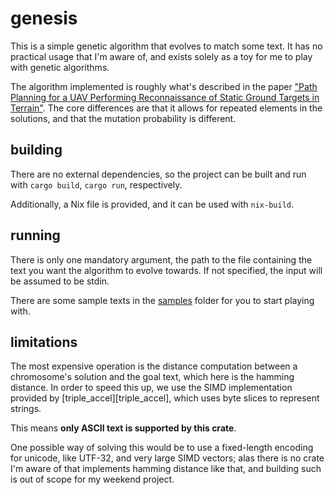 # genesis

This is a simple genetic algorithm that evolves to match some text. It has no
practical usage that I'm aware of, and exists solely as a toy for me to play
with genetic algorithms.

The algorithm implemented is roughly what's described in the paper
["Path Planning for a UAV Performing Reconnaissance of Static Ground Targets in Terrain"][obermeyer-2009].
The core differences are that it allows for repeated elements in the solutions,
and that the mutation probability is different.

## building
There are no external dependencies, so the project can be built and run with
`cargo build`, `cargo run`, respectively.

Additionally, a Nix file is provided, and it can be used with `nix-build`.

## running
There is only one mandatory argument, the path to the file containing the text
you want the algorithm to evolve towards. If not specified, the input will be
assumed to be stdin.

There are some sample texts in the [samples](./samples) folder for you to start
playing with.

## limitations
The most expensive operation is the distance computation between a chromosome's
solution and the goal text, which here is the hamming distance. In order to
speed this up, we use the SIMD implementation provided by [triple_accel][triple_accel],
which uses byte slices to represent strings.

This means **only ASCII text is supported by this crate**.

One possible way of solving this would be to use a fixed-length encoding for
unicode, like UTF-32, and very large SIMD vectors; alas there is no crate I'm
aware of that implements hamming distance like that, and building such is out of
scope for my weekend project.

[obermeyer-2009]: https://karlobermeyer.github.io/publications/obermeyer.ga_for_reconn_uav.2009.pdf
